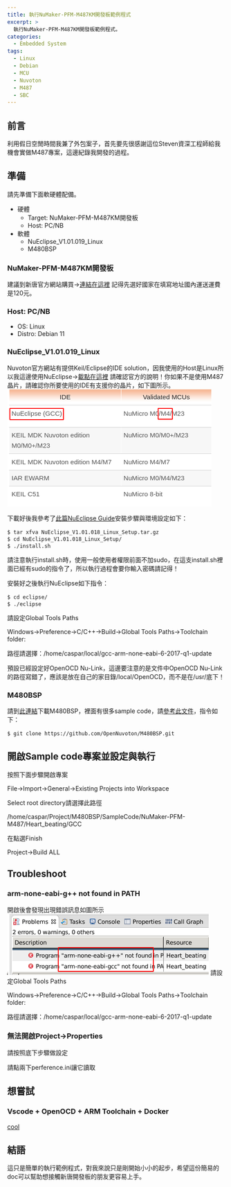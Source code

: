 ```yaml
---
title: 執行NuMaker-PFM-M487KM開發板範例程式
excerpt: >
  執行NuMaker-PFM-M487KM開發板範例程式。
categories:
  - Embedded System
tags:
  - Linux
  - Debian
  - MCU
  - Nuvoton
  - M487
  - SBC
---
```


## 前言
利用假日空閒時間我兼了外包案子，首先要先很感謝這位Steven資深工程師給我機會實做M487專案，這邊紀錄我開發的過程。

## 準備
請先準備下面軟硬體配備。
* 硬體
    - Target: NuMaker-PFM-M487KM開發板
    - Host: PC/NB
* 軟體
    - NuEclipse_V1.01.019_Linux
    - M480BSP

### NuMaker-PFM-M487KM開發板
建議到新唐官方網站購買->[連結在這裡](https://direct.nuvoton.com/tw/numaker-pfm-m487km?search_query=M487&results=9)
記得先選好國家在填寫地址國內運送運費是120元。

### Host: PC/NB
* OS: Linux
* Distro: Debian 11

### NuEclipse_V1.01.019_Linux
Nuvoton官方網站有提供Keil/Eclipse的IDE solution，因我使用的Host是Linux所以我這邊使用NuEclipse->[載點在這裡](https://www.nuvoton.com/tool-and-software/ide-and-compiler/)
請確認官方的說明！你如果不是使用M487晶片，請確認你所要使用的IDE有支援你的晶片，如下圖所示。
![nueclipse](/assets/images/nueclipse.png)

下載好後我參考了[此篇NuEclipse Guide](https://www.nuvoton.com/resource-files/UM_NuEclipse_EN_Rev1.01.014.pdf)安裝步驟與環境設定如下：
```
$ tar xfva NuEclipse_V1.01.018_Linux_Setup.tar.gz
$ cd NuEclipse_V1.01.018_Linux_Setup/
$ ./install.sh 
```
請注意執行install.sh時，使用一般使用者權限前面不加sudo，在這支install.sh裡面已經有sudo的指令了，所以執行過程會要你輸入密碼請記得！

安裝好之後執行NuEclipse如下指令：
```
$ cd eclipse/
$ ./eclipse
```
請設定Global Tools Paths

Windows->Preference->C/C++->Build->Global Tools Paths->Toolchain folder:

路徑請選擇：/home/caspar/local/gcc-arm-none-eabi-6-2017-q1-update

預設已經設定好OpenOCD Nu-Link，這邊要注意的是文件中OpenOCD Nu-Link的路徑寫錯了，應該是放在自己的家目錄/local/OpenOCD，而不是在/usr/底下！

### M480BSP
請到[此連結](https://github.com/OpenNuvoton/M480BSP)下載M480BSP，裡面有很多sample code，請[參考此文件](https://github.com/OpenNuvoton/M480BSP/blob/master/Readme.pdf)，指令如下：

```
$ git clone https://github.com/OpenNuvoton/M480BSP.git
```

## 開啟Sample code專案並設定與執行
按照下面步驟開啟專案

File->Import->General->Existing Projects into Workspace

Select root directory請選擇此路徑

/home/caspar/Project/M480BSP/SampleCode/NuMaker-PFM-M487/Heart_beating/GCC

在點選Finish

Project->Build ALL

## Troubleshoot
### arm-none-eabi-g++ not found in PATH
開啟後會發現出現錯誤訊息如圖所示
![nueclipse_compiler_not_found](/assets/images/nueclipse_compiler_not_found.png)
請設定Global Tools Paths

Windows->Preference->C/C++->Build->Global Tools Paths->Toolchain folder:

路徑請選擇：/home/caspar/local/gcc-arm-none-eabi-6-2017-q1-update

### 無法開啟Project->Properties
請按照底下步驟做設定

請點兩下perference.ini讓它讀取

## 想嘗試

### Vscode + OpenOCD + ARM Toolchain + Docker

[cool](https://www.big-meter.com/opensource/en/61dad481dc76873900484665.html)

## 結語
這只是簡單的執行範例程式，對我來說只是剛開始小小的起步，希望這份簡易的doc可以幫助想接觸新唐開發板的朋友更容易上手。


